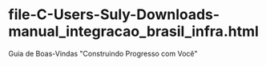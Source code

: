 # file-C-Users-Suly-Downloads-manual_integracao_brasil_infra.html
Guia de Boas-Vindas "Construindo Progresso com Você"
